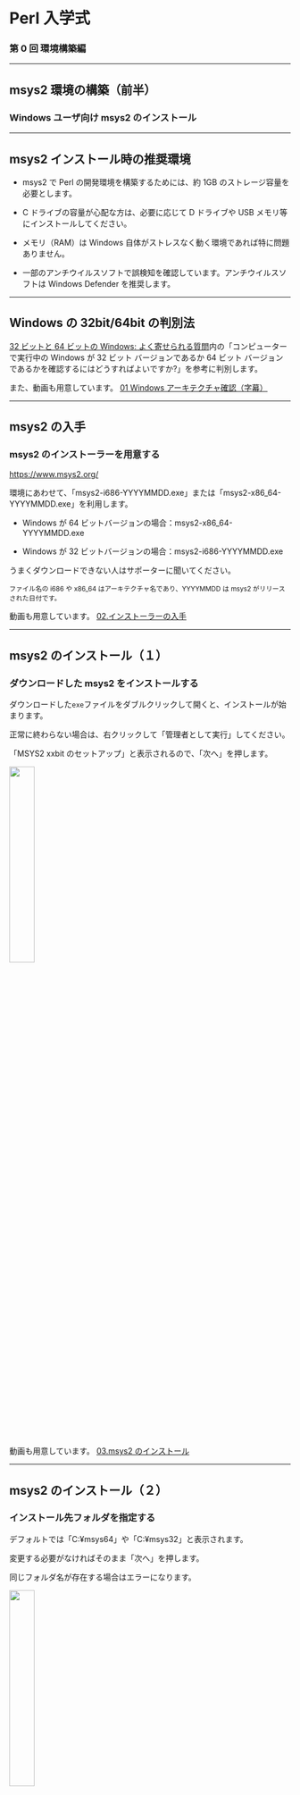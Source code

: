 # Perl 入学式

### 第 0 回 環境構築編

---

## msys2 環境の構築（前半）

### Windows ユーザ向け msys2 のインストール

---

## msys2 インストール時の推奨環境

- msys2 で Perl の開発環境を構築するためには、約 1GB のストレージ容量を必要とします。

- C ドライブの容量が心配な方は、必要に応じて D ドライブや USB メモリ等にインストールしてください。

- メモリ（RAM）は Windows 自体がストレスなく動く環境であれば特に問題ありません。

- 一部のアンチウイルスソフトで誤検知を確認しています。アンチウイルスソフトは Windows Defender を推奨します。

---

## Windows の 32bit/64bit の判別法

<a href="https://support.microsoft.com/ja-jp/help/15056/windows-32-64-bit-faq" target="_blank">32 ビットと 64 ビットの Windows: よく寄せられる質問</a>内の「コンピューターで実行中の Windows が 32 ビット バージョンであるか 64 ビット バージョンであるかを確認するにはどうすればよいですか?」を参考に判別します。

また、動画も用意しています。
<a href="https://youtu.be/RHM4dC8LzAo" target="_blank">01 Windows アーキテクチャ確認（字幕）</a>

---

## msys2 の入手

### msys2 のインストーラーを用意する

<a href="https://www.msys2.org/" target="_blank">https://www.msys2.org/</a>

環境にあわせて、「msys2-i686-YYYYMMDD.exe」または「msys2-x86_64-YYYYMMDD.exe」を利用します。

- Windows が 64 ビットバージョンの場合：msys2-x86_64-YYYYMMDD.exe

- Windows が 32 ビットバージョンの場合：msys2-i686-YYYYMMDD.exe

うまくダウンロードできない人はサポーターに聞いてください。

<small>ファイル名の i686 や x86_64 はアーキテクチャ名であり、YYYYMMDD は msys2 がリリースされた日付です。</small>

動画も用意しています。
<a href="https://youtu.be/Qtv1eDx5ZTE" target="_blank">02.インストーラーの入手</a>

---

## msys2 のインストール（１）

### ダウンロードした msys2 をインストールする

ダウンロードした`exe`ファイルをダブルクリックして開くと、インストールが始まります。

正常に終わらない場合は、右クリックして「管理者として実行」してください。

「MSYS2 xxbit のセットアップ」と表示されるので、「次へ」を押します。

<img src="image/0.png" align='left' style='width: 30%'><br clear="all">

<br clear="all">

動画も用意しています。
<a href="https://youtu.be/4SGMuO7E250" target="_blank">03.msys2 のインストール</a>

---

## msys2 のインストール（２）

### インストール先フォルダを指定する

デフォルトでは「C:¥msys64」や「C:¥msys32」と表示されます。

変更する必要がなければそのまま「次へ」を押します。

同じフォルダ名が存在する場合はエラーになります。

<img src="image/1.png" align='left' style='width: 30%'>

<br clear="all">

---

## msys2 のインストール（３）

### スタートメニューのショートカット名を指定

デフォルトでは「MSYS2 64bit」や「MSYS2 32bit」と表示されます。

任意の名前を指定できますが、変更する必要がなければそのまま「次へ」を押します。

<img src="image/2.png" align='left' style='width: 30%'>

<br clear="all">

---

## msys2 のインストール（４）

### インストールを開始します

ここまで完了すると「MSYS2 64bit のインストール」または「MSYS2 32bit のインストール」と表示され、実際にインストールがはじまります。
<img src="image/3.png" align='left' style='width: 30%'>

<br clear="all">

---

## msys2 のインストール（５）

### インストールの完了

インストールが完了すると「MSYS2 64bit のウィザードの完了」または「MSYS2 32bit のウィザードの完了」と表示されます。
<img src="image/4.png" align='left' style='width: 30%'>

<br clear="all">

「MSYS2 64bit を実行中。」「MSYS2 32bit を実行中。」どちらかが表示されます。チェックボックスはオンにしたまま「完了」をクリックします。

---

## msys2 のインストール（６）

### msys2 の起動

インストーラーで「完了」をクリックすると msys2 が起動します。

<img src="image/5.png" align='left' style='width: 30%'>

<br clear="all">

この「黒い窓」「黒い画面」のことを「**ターミナル**」「**端末**」と言います。

---

## msys2 のインストール（7）

### msys2 の起動（2 回目以降）

次回以降は次のどちらかの方法で起動します。

- スタートメニューから「MSYS2 MSYS」を選択して起動

- インストールしたディレクトリ内の「msys2.exe」を起動

- タスクバーの検索メニューに msys2 と入力し、検索候補の中から「MSYS2 MSYS」を選択して起動

---

## msys2 のインストール（8）

### msys2 を起動したときに

次のようなウィンドウが表示される場合があります。

<img src="image/mintty1.png" align='left' style='width: 30%'>

<br clear="all">

この場合は、「MSYS2」を選択します。

<small>Perl を利用する場合は「MSYS2」が適しているため</small>

---

## msys2 環境の構築（後半）

### Windows ユーザ向け Perl のインストール

---

## msys2 のセットアップ（１）

### パッケージマネージャを利用する

**パッケージマネージャ**はソフトウェアを管理するためのソフトウェアです。

利用するソフトウェアを最新で安全な状態に保つためには、パッケージマネージャが管理している情報の更新が不可欠です。

msys2 では <ruby>pacman<rt>パックマン</rt></ruby> というパッケージマネージャを利用します。

---

## msys2 のセットアップ（２）

### コマンド入力時の注意点

これ以降、下記のように入力コマンドを示す記載が頻繁に例示されます。

```bash
# msys2 とデータベース情報のアップデート
$ pacman -Syu
```

「<ruby>`#`<rt>シャープ</rt></ruby>」から始まる行はコメントです。**入力は不要**です。

「<ruby>`$`<rt>ダラー</rt></ruby>」はプロンプトです。コマンドが入力ができる状態であることを意味します。

上記は `pacman -Syu`と入力し、行末で enter キー、またはリターンキーを押すことを意味します。

Perl のインストールまで動画も用意しています。
<a href="https://youtu.be/x_Ah02H15AE" target="_blank">04.Perl のインストール</a>

---

## msys2 のセットアップ（３）

### パッケージマネージャを利用する

次のコマンドを実行して pacman が管理しているデータベースを更新しましょう。

大文字・小文字にも意味があるので、書いてある通りに入力してください。

```bash
# msys2 とデータベース情報のアップデート
$ pacman -Syu
```

<img src="image/7.png" align='right' style='width: 30%'>

<br clear="all">

アップデートが成功すると、ターミナルは自動で閉じられます。

---

## msys2 のセットアップ（４）

### msys2 に perl をインストールする

pacman を利用して、さまざまなソフトウェアをインストールすることができます。

さっそく perl をインストールしてみましょう。

---

## msys2 のセットアップ（５）

### msys2 に perl をインストールする

次のコマンドを実行して perl を利用するために必要なソフトウェアをインストールします。
すべて完了するまで少し時間がかかります。

```bash
# perlと必要なソフトウェアのインストール
$ yes "" | pacman -Sy perl perl-CPAN msys2-devel make libcrypt-devel openssl perl-Net-SSLeay perl-IO-Socket-SSL
```

<img src="image/8.png" align='left' style='width: 30%'>

<br clear="all">

---

## perl の動作確認

### Windows ユーザ向け msys2 版

---

## perl の動作確認（１）

### perl が動作することを確認しましょう

次のコマンドを実行して perl のバージョンを確認します。

`This is perl 5, version xx, ...` などと表示されれば、インストールは成功しています。

```bash
# perlのバージョンを確認する
$ perl -v
```

<img src="image/9.png" align='left' style='width: 30%'>

<br clear="all">

---

## perl の動作確認（２）

### cpan が動作することを確認しましょう

次のコマンドを実行して perl で利用する cpan が動作することを確認します。

```bash
# cpanの動作状況を確認する。入力を求められるので yes と入力してエンターキーを押す
$ cpan JSON::XS

# インストールが完了したら以下を実行。正常な場合は何も出力されません。
$ perl -MJSON::XS -e 1
```

---

## perl の動作確認（3）

### すでに別の Perl をインストールしている場合

<img src="image/10.png" align='left' style='width: 30%'>

<br clear="all">

既に別の Perl をインストールしている場合、環境変数 PERL5LIB の影響を受ける場合があります。

その場合は「PERL5LIB=」などを実行し、PERL5LIB を空にしてから実行してください。

---

## msys2 の基本

### Windows ユーザ向け

---

## msys2 の基本 (１)

msys2 に限らず、ほとんど全てのソフトウェアは様々な理由でアップデートされます。

msys2 は pacman 利用することで、インストールされているソフトウェアを最新にすることができます。定期的に実行しましょう。

以下のコマンドを実行すると msys2 にインストールされているソフトウェアがアップデートされます。

ただし、アップデートは時間がかかるため、**ここでは実行せずに家で実行する** ようにしてください。

```bash
# ソフトウェアのアップデート
$ pacman -Syu
```

更新内容によっては、全ての更新が 1 度で終了せずに msys2 を 1 度閉じてから、再度起動し、もう一度上記のコマンドを実行する必要があるので覚えておきましょう。

---

## msys2 の基本 (２)

パッケージマネージャを利用したパッケージの検索とインストールの方法を紹介します。

もしもインストールが失敗する場合は、先ほど紹介したアップデートを実行してみましょう。

```bash
# パッケージの検索（perl-YAMLを検索する）
$ pacman -Ss perl-YAML

# パッケージ情報を確認（perl-YAMLを確認する）
$ pacman -Si perl-YAML

# パッケージのインストール（perl-YAMLをインストールする）
$ pacman -S perl-YAML
```

---

## msys2 の基本 (３)

msys2 では windows のコマンドも実行できます。

ただし、ターミナルの文字コードの問題で文字化けが発生する場合があります。

<img src="image/ping1.png" align='left' style='width: 70%'>

<br clear="all">

---

## msys2 の基本 (４)

msys2 に用意されている `start` コマンドは、アプリケーションを実行するためのコマンドです。

これは非常に便利な機能です。試しに以下のコマンドを実行してみてください。

```bash
# startの後にスペースと.（ドット）を入力して実行
$ start .
```

現在のディレクトリで <ruby>Explorer<rt>エクスプローラー</rt></ruby> が起動します。

---

## msys2 の基本 (５)

先ほどの start コマンドで開いた Explorer のディレクトリパスを見てみましょう。

次のようなパスになっているはずです。

```bash
# XXはアーキテクチャによって変わります。
# <User>の部分は皆さんが利用しているユーザー名です。
C:\msysXX\home\<User>
```

msys2 は標準で `C:\msysXX\` 配下に様々なディレクトリを作成します。

そのため、ファイルの編集には Windows のアプリケーションをそのまま利用することができます。

大切なことなので、必ず覚えておいてください。

---

## これで perl のインストールは完了です。お疲れ様でした!
